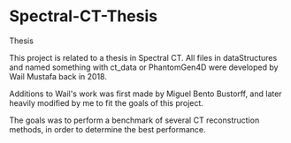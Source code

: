 # Spectral-CT-Thesis
Thesis

This project is related to a thesis in Spectral CT. All files in dataStructures and named something with ct_data or PhantomGen4D were developed by Wail Mustafa back in 2018. 

Additions to Wail's work was first made by Miguel Bento Bustorff, and later heavily modified by me to fit the goals of this project. 

The goals was to perform a benchmark of several CT reconstruction methods, in order to determine the best performance.
